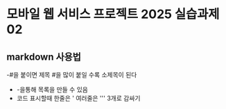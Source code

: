 # 모바일 웹 서비스 프로젝트 2025 실습과제02
## markdown 사용법
-#을 붙이면 제목 #을 많이 붙일 수록 소제목이 된다
- -을통해 목록을 만들 수 있음
- 코드 표시할때 한줄은 ' 여러줄은 ''' 3개로 감싸기
